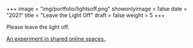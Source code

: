 +++
image = "img/portfolio/lightsoff.png"
showonlyimage = false
date = "2021"
title = "Leave the Light Off"
draft = false
weight = 5
+++

Please leave the light off.
<!--more-->

[An experiment in shared online spaces.](https://lightsoff-nekfxpjbea-uw.a.run.app/).

